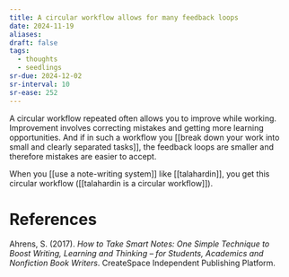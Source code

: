 ```yaml
---
title: A circular workflow allows for many feedback loops
date: 2024-11-19
aliases: 
draft: false
tags:
  - thoughts
  - seedlings
sr-due: 2024-12-02
sr-interval: 10
sr-ease: 252
---
```

A circular workflow repeated often allows you to improve while working. Improvement involves correcting mistakes and getting more learning opportunities. And if in such a workflow you [[break down your work into small and clearly separated tasks]], the feedback loops are smaller and therefore mistakes are easier to accept.

When you [[use a note-writing system]] like [[talahardin]], you get this circular workflow ([[talahardin is a circular workflow]]).

# References

Ahrens, S. (2017). *How to Take Smart Notes: One Simple Technique to Boost Writing, Learning and Thinking – for Students, Academics and Nonfiction Book Writers*. CreateSpace Independent Publishing Platform.